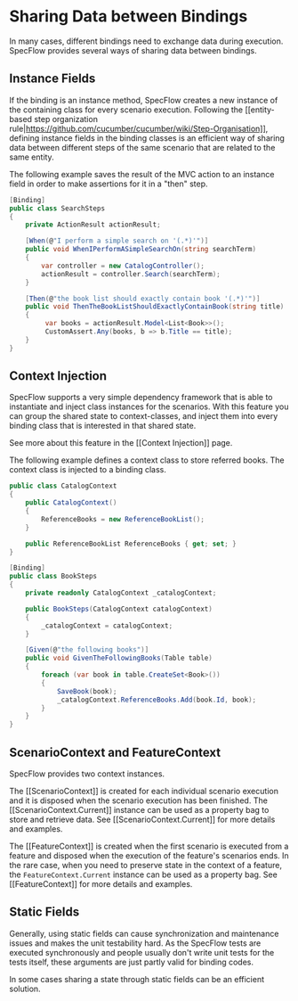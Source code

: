 # Sharing Data between Bindings

In many cases, different bindings need to exchange data during execution. SpecFlow provides several ways of sharing data between bindings.

## Instance Fields

If the binding is an instance method, SpecFlow creates a new instance of the containing class for every scenario execution. Following the [[entity-based step organization rule|https://github.com/cucumber/cucumber/wiki/Step-Organisation]], defining instance fields in the binding classes is an efficient way of sharing data between different steps of the same scenario that are related to the same entity. 

The following example saves the result of the MVC action to an instance field in order to make assertions for it in a "then" step.

```c#
[Binding]
public class SearchSteps
{
    private ActionResult actionResult;

    [When(@"I perform a simple search on '(.*)'")]
    public void WhenIPerformASimpleSearchOn(string searchTerm)
    {
        var controller = new CatalogController();
        actionResult = controller.Search(searchTerm);
    }

    [Then(@"the book list should exactly contain book '(.*)'")]
    public void ThenTheBookListShouldExactlyContainBook(string title)
    {
         var books = actionResult.Model<List<Book>>();
         CustomAssert.Any(books, b => b.Title == title);
    }
}
```

## Context Injection

SpecFlow supports a very simple dependency framework that is able to instantiate and inject class instances for the scenarios. With this feature you can group the shared state to context-classes, and inject them into every binding class that is interested in that shared state.

See more about this feature in the [[Context Injection]] page.

The following example defines a context class to store referred books. The context class is injected to a binding class.

```c#
public class CatalogContext
{
    public CatalogContext()
    {
        ReferenceBooks = new ReferenceBookList();
    }

    public ReferenceBookList ReferenceBooks { get; set; }
}

[Binding]
public class BookSteps
{
    private readonly CatalogContext _catalogContext;

    public BookSteps(CatalogContext catalogContext)
    {
        _catalogContext = catalogContext;
    }

    [Given(@"the following books")]
    public void GivenTheFollowingBooks(Table table)
    {
        foreach (var book in table.CreateSet<Book>())
        {
            SaveBook(book);
            _catalogContext.ReferenceBooks.Add(book.Id, book);
        }
    }
}
```

## ScenarioContext and FeatureContext

SpecFlow provides two context instances. 

The [[ScenarioContext]] is created for each individual scenario execution and it is disposed when the scenario execution has been finished. The [[ScenarioContext.Current]] instance can be used as a property bag to store and retrieve data. See [[ScenarioContext.Current]] for more details and examples. 

The [[FeatureContext]] is created when the first scenario is executed from a feature and disposed when the execution of the feature's scenarios ends. In the rare case, when you need to preserve state in the context of a feature, the `FeatureContext.Current` instance can be used as a property bag. See [[FeatureContext]] for more details and examples. 

## Static Fields

Generally, using static fields can cause synchronization and maintenance issues and makes the unit testability hard. As the SpecFlow tests are executed synchronously and people usually don't write unit tests for the tests itself, these arguments are just partly valid for binding codes. 

In some cases sharing a state through static fields can be an efficient solution. 
